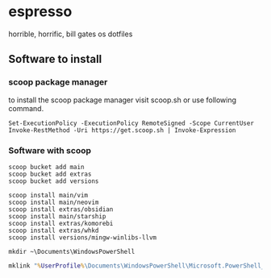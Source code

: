 # espresso
horrible, horrific, bill gates os dotfiles

## Software to install

### scoop package manager

to install the scoop package manager visit scoop.sh or use following command.

```shell
Set-ExecutionPolicy -ExecutionPolicy RemoteSigned -Scope CurrentUser
Invoke-RestMethod -Uri https://get.scoop.sh | Invoke-Expression
```

### Software with scoop

```shell
scoop bucket add main
scoop bucket add extras
scoop bucket add versions

scoop install main/vim
scoop install main/neovim
scoop install extras/obsidian
scoop install main/starship
scoop install extras/komorebi
scoop install extras/whkd
scoop install versions/mingw-winlibs-llvm
```

```shell
mkdir ~\Documents\WindowsPowerShell
```

```cmd
mklink "%UserProfile%\Documents\WindowsPowerShell\Microsoft.PowerShell_profile.ps1" "%UserProfile%\espresso\shell\Microsoft.PowerShell_profile.ps1"
```
